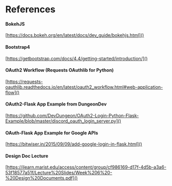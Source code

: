 # References

#### BokehJS
[https://docs.bokeh.org/en/latest/docs/dev_guide/bokehjs.html]()
  
#### Bootstrap4
[https://getbootstrap.com/docs/4.4/getting-started/introduction/]()

#### OAuth2 Workflow (Requests OAuthlib for Python)
[https://requests-oauthlib.readthedocs.io/en/latest/oauth2_workflow.html#web-application-flow]()

#### OAuth2-Flask App Example from DungeonDev
[https://github.com/DevDungeon/OAuth2-Login-Python-Flask-Example/blob/master/discord_oauth_login_server.py]()

#### OAuth-Flask App Example for Google APIs
[https://bitwiser.in/2015/09/09/add-google-login-in-flask.html]()

#### Design Doc Lecture
[https://ilearn.marist.edu/access/content/group/cf986169-d17f-4d5b-a3a6-53f18577a51f/Lecture%20Slides/Week%206%20-%20Design%20Documents.pdf]()


